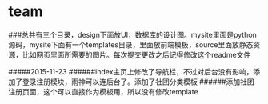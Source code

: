 # team

###总共有三个目录，design下面放UI，数据库的设计图。mysite里面是python源码，mysite下面有一个templates目录，里面放前端模板，source里面放静态资源，比如网页里面所需要的图片。每次提交更改之后记得修改这个readme文件

#####2015-11-23
######index主页上修改了导航栏，不过对后台没有影响，添加了登录注册模块，雨神可以连后台了。添加了社团分类模板
######添加社团注册页面，这个可以直接作为模板用，所以没有修改template